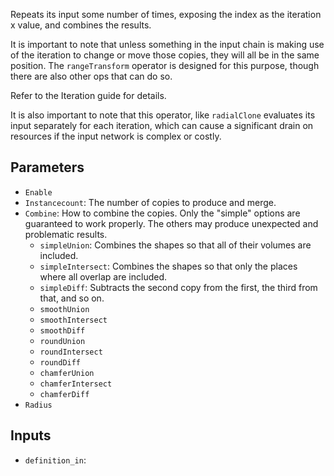 Repeats its input some number of times, exposing the index as the iteration x value, and combines the results.

It is important to note that unless something in the input chain is making use of the iteration to change or
move those copies, they will all be in the same position. The `rangeTransform` operator is designed for this
purpose, though there are also other ops that can do so.

Refer to the Iteration guide for details.

It is also important to note that this operator, like `radialClone` evaluates its input separately for each
iteration, which can cause a significant drain on resources if the input network is complex or costly.

## Parameters

* `Enable`
* `Instancecount`: The number of copies to produce and merge.
* `Combine`: How to combine the copies. Only the "simple" options are guaranteed to work properly. The others may produce unexpected and problematic results.
  * `simpleUnion`: Combines the shapes so that all of their volumes are included.
  * `simpleIntersect`: Combines the shapes so that only the places where all overlap are included.
  * `simpleDiff`: Subtracts the second copy from the first, the third from that, and so on.
  * `smoothUnion`
  * `smoothIntersect`
  * `smoothDiff`
  * `roundUnion`
  * `roundIntersect`
  * `roundDiff`
  * `chamferUnion`
  * `chamferIntersect`
  * `chamferDiff`
* `Radius`

## Inputs

* `definition_in`: 